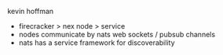 kevin hoffman

- firecracker > nex node > service
- nodes communicate by nats web sockets / pubsub channels
- nats has a service framework for discoverability


